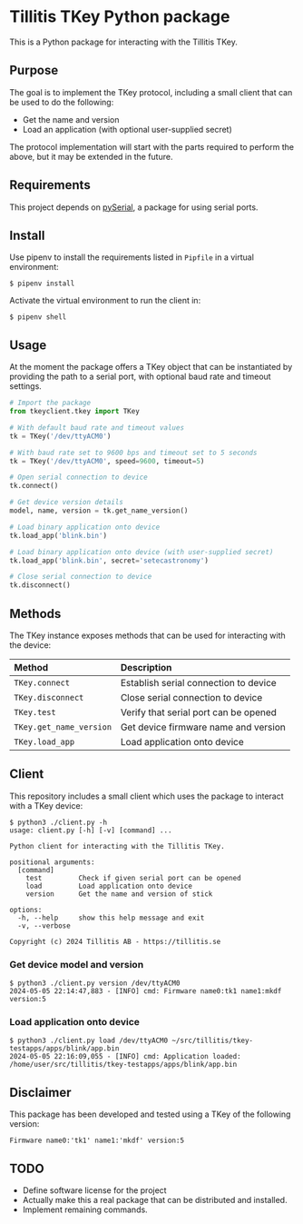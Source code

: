 # Tillitis TKey Python package

This is a Python package for interacting with the Tillitis TKey.

## Purpose

The goal is to implement the TKey protocol, including a small client that can
be used to do the following:

- Get the name and version
- Load an application (with optional user-supplied secret)

The protocol implementation will start with the parts required to perform the
above, but it may be extended in the future.

## Requirements

This project depends on [pySerial](https://pyserial.readthedocs.io/en/latest/index.html), a package for using serial ports.

## Install

Use pipenv to install the requirements listed in `Pipfile` in a virtual
environment:

```
$ pipenv install
```

Activate the virtual environment to run the client in:

```
$ pipenv shell
```

## Usage

At the moment the package offers a TKey object that can be instantiated by
providing the path to a serial port, with optional baud rate and timeout
settings.

```Python
# Import the package
from tkeyclient.tkey import TKey

# With default baud rate and timeout values
tk = TKey('/dev/ttyACM0')

# With baud rate set to 9600 bps and timeout set to 5 seconds
tk = TKey('/dev/ttyACM0', speed=9600, timeout=5)

# Open serial connection to device
tk.connect()

# Get device version details
model, name, version = tk.get_name_version()

# Load binary application onto device
tk.load_app('blink.bin')

# Load binary application onto device (with user-supplied secret)
tk.load_app('blink.bin', secret='setecastronomy')

# Close serial connection to device
tk.disconnect()
```

## Methods

The TKey instance exposes methods that can be used for interacting with the
device:

| Method | Description |
| :----- | :---------- |
| `TKey.connect` | Establish serial connection to device |
| `TKey.disconnect` | Close serial connection to device |
| `TKey.test` | Verify that serial port can be opened |
| `TKey.get_name_version` | Get device firmware name and version |
| `TKey.load_app` | Load application onto device |

## Client

This repository includes a small client which uses the package to interact with
a TKey device:

```
$ python3 ./client.py -h                     
usage: client.py [-h] [-v] [command] ...

Python client for interacting with the Tillitis TKey.

positional arguments:
  [command]
    test         Check if given serial port can be opened
    load         Load application onto device
    version      Get the name and version of stick

options:
  -h, --help     show this help message and exit
  -v, --verbose

Copyright (c) 2024 Tillitis AB - https://tillitis.se
```

### Get device model and version

```
$ python3 ./client.py version /dev/ttyACM0
2024-05-05 22:14:47,883 - [INFO] cmd: Firmware name0:tk1 name1:mkdf version:5
```

### Load application onto device

```
$ python3 ./client.py load /dev/ttyACM0 ~/src/tillitis/tkey-testapps/apps/blink/app.bin   
2024-05-05 22:16:09,055 - [INFO] cmd: Application loaded: /home/user/src/tillitis/tkey-testapps/apps/blink/app.bin
```

## Disclaimer

This package has been developed and tested using a TKey of the following version:

`Firmware name0:'tk1' name1:'mkdf' version:5`

## TODO

- Define software license for the project
- Actually make this a real package that can be distributed and installed.
- Implement remaining commands.

